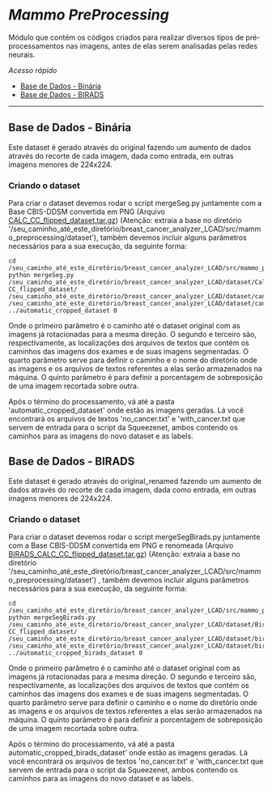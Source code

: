 # _Mammo_ _PreProcessing_

Módulo que contém os códigos criados para realizar diversos tipos de pré-processamentos nas imagens, antes de elas serem analisadas pelas redes neurais.

*Acesso rápido*
- [Base de Dados - Binária](https://github.com/LCAD-UFES/breast_cancer_analyzer_LCAD/tree/master/src/mammo_preprocessing#Base-de-Dados---Binária)
- [Base de Dados - BIRADS](https://github.com/LCAD-UFES/breast_cancer_analyzer_LCAD/tree/master/src/mammo_preprocessing#Base-de-Dados---BIRADS)

--- 

## Base de Dados - Binária

Este dataset é gerado através do original fazendo um aumento de dados através do recorte de cada imagem, dada como entrada, em outras imagens menores de 224x224.   

### Criando o dataset

Para criar o dataset devemos rodar o script mergeSeg.py juntamente com a Base CBIS-DDSM convertida em PNG (Arquivo [CALC_CC_flipped_dataset.tar.gz](https://drive.google.com/open?id=1Q3WGOcVmnrY21_Pf7RckzSZSfr3nqsPh)) (Atenção: extraia a base no diretório '/seu_caminho_até_este_diretório/breast_cancer_analyzer_LCAD/src/mammo_preprocessing/dataset'), também devemos incluir alguns parâmetros necessários para a sua execução, da seguinte forma:

```
cd /seu_caminho_até_este_diretório/breast_cancer_analyzer_LCAD/src/mammo_preprocessing/
python mergeSeg.py /seu_caminho_até_este_diretório/breast_cancer_analyzer_LCAD/dataset/Calc-CC_flipped_dataset/ /seu_caminho_até_este_diretório/breast_cancer_analyzer_LCAD/dataset/cancer_tissue_dataset/aux_files/mamografias_completas.txt /seu_caminho_até_este_diretório/breast_cancer_analyzer_LCAD/dataset/cancer_tissue_dataset/aux_files/mamografias_segmentadas.txt ../automatic_cropped_dataset 0
```  
Onde o primeiro parâmetro é o caminho até o dataset original com as imagens já rotacionadas para a mesma direção. O segundo e terceiro são, respectivamente, as localizações dos arquivos de textos que contém os caminhos das imagens dos exames e de suas imagens segmentadas. O quarto parâmetro serve para definir o caminho e o nome do diretório onde as imagens e os arquivos de textos referentes a elas serão armazenados na máquina. O quinto parâmetro é para definir a porcentagem de sobreposição de uma imagem recortada sobre outra. 

Após o término do processamento, vá até a pasta 'automatic_cropped_dataset' onde estão as imagens geradas. Lá você encontrará os arquivos de textos 'no_cancer.txt' e 'with_cancer.txt que servem de entrada para o script da Squeezenet, ambos contendo os caminhos para as imagens do novo dataset e as labels.  


## Base de Dados - BIRADS 

Este dataset é gerado através do original_renamed fazendo um aumento de dados através do recorte de cada imagem, dada como entrada, em outras imagens menores de 224x224.   

### Criando o dataset

Para criar o dataset devemos rodar o script mergeSegBirads.py juntamente com a Base CBIS-DDSM convertida em PNG e renomeada (Arquivo [BIRADS_CALC_CC_flipped_dataset.tar.gz]()) (Atenção: extraia a base no diretório '/seu_caminho_até_este_diretório/breast_cancer_analyzer_LCAD/src/mammo_preprocessing/dataset') , também devemos incluir alguns parâmetros necessários para a sua execução, da seguinte forma:

```
cd /seu_caminho_até_este_diretório/breast_cancer_analyzer_LCAD/src/mammo_preprocessing/
python mergeSegBirads.py /seu_caminho_até_este_diretório/breast_cancer_analyzer_LCAD/dataset/Birads_Calc-CC_flipped_dataset/ /seu_caminho_até_este_diretório/breast_cancer_analyzer_LCAD/dataset/birads_dataset/aux_files/mamografias_completas.txt /seu_caminho_até_este_diretório/breast_cancer_analyzer_LCAD/dataset/birads_tissue_dataset/aux_files/mamografias_segmentadas.txt ../automatic_cropped_birads_dataset 0
```  
Onde o primeiro parâmetro é o caminho até o dataset original com as imagens já rotacionadas para a mesma direção. O segundo e terceiro são, respectivamente, as localizações dos arquivos de textos que contém os caminhos das imagens dos exames e de suas imagens segmentadas. O quarto parâmetro serve para definir o caminho e o nome do diretório onde as imagens e os arquivos de textos referentes a elas serão armazenados na máquina. O quinto parâmetro é para definir a porcentagem de sobreposição de uma imagem recortada sobre outra. 

Após o término do processamento, vá até a pasta automatic_cropped_birads_dataset' onde estão as imagens geradas. Lá você encontrará os arquivos de textos 'no_cancer.txt' e 'with_cancer.txt que servem de entrada para o script da Squeezenet, ambos contendo os caminhos para as imagens do novo dataset e as labels.  



